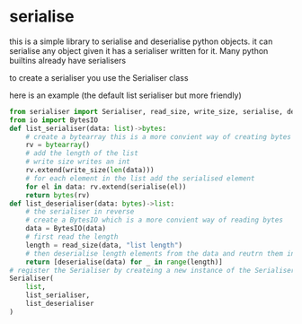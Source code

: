 # serialise

this is a simple library to serialise and deserialise python
objects. it can serialise any object given it has a serialiser
written for it. Many python builtins already have serialisers

to create a serialiser you use the Serialiser class

here is an example (the default list serialiser but more friendly)
```py
from serialiser import Serialiser, read_size, write_size, serialise, deserialise
from io import BytesIO
def list_serialiser(data: list)->bytes:
	# create a bytearray this is a more convient way of creating bytes
	rv = bytearray()
	# add the length of the list
	# write size writes an int
	rv.extend(write_size(len(data)))
	# for each element in the list add the serialised element
	for el in data: rv.extend(serialise(el))
	return bytes(rv)
def list_deserialiser(data: bytes)->list:
	# the serialiser in reverse
	# create a BytesIO which is a more convient way of reading bytes
	data = BytesIO(data)
	# first read the length
	length = read_size(data, "list length")
	# then deserialise length elements from the data and reutrn them in an array
	return [deserialise(data) for _ in range(length)]
# register the Serialiser by createing a new instance of the Serialiser class
Serialiser(
	list,
	list_serialiser,
	list_deserialiser
)
```